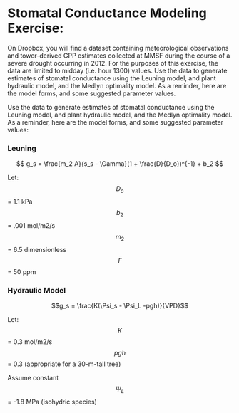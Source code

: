 # Stomatal Conductance Modeling Exercise:  

On Dropbox, you will find a dataset containing meteorological observations and tower-derived GPP estimates collected at MMSF during the course of a severe drought occurring in 2012.  For the purposes of this exercise, the data are limited to midday (i.e. hour 1300) values. Use the data to generate estimates of stomatal conductance using the Leuning model, and plant hydraulic model, and the Medlyn optimality model.  As a reminder, here are the model forms, and some suggested parameter values.

Use the data to generate estimates of stomatal conductance using the Leuning model, and plant hydraulic model, and the Medlyn optimality model.  As a reminder, here are the model forms, and some suggested parameter values:

### Leuning

$$ g_s = \frac{m_2 A}{s_s - \Gamma}(1 + \frac{D}{D_o})^{-1} + b_2 $$

Let:
$$D_o$$ = 1.1 kPa
$$b_2$$ = .001 mol/m2/s
$$m_2$$ = 6.5 dimensionless
$$\Gamma$$ = 50 ppm


### Hydraulic Model

$$g_s = \frac{K(\Psi_s - \Psi_L -pgh)}{VPD}$$

Let:
$$K$$ = 0.3 mol/m2/s
$$pgh$$ = 0.3 (appropriate for a 30-m-tall tree)     
Assume
constant $$\Psi_L$$ = -1.8 MPa (isohydric species)